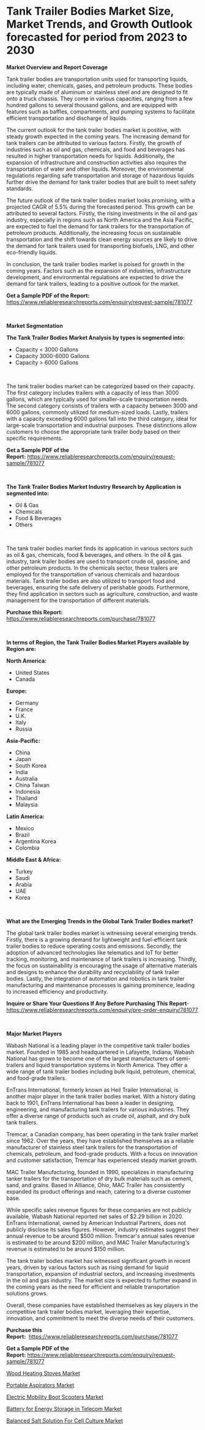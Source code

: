 <p><h1>Tank Trailer Bodies Market Size, Market Trends, and Growth Outlook forecasted for period from 2023 to 2030</h1></p><p><strong>Market Overview and Report Coverage</strong></p>
<p><p>Tank trailer bodies are transportation units used for transporting liquids, including water, chemicals, gases, and petroleum products. These bodies are typically made of aluminum or stainless steel and are designed to fit onto a truck chassis. They come in various capacities, ranging from a few hundred gallons to several thousand gallons, and are equipped with features such as baffles, compartments, and pumping systems to facilitate efficient transportation and discharge of liquids.</p><p>The current outlook for the tank trailer bodies market is positive, with steady growth expected in the coming years. The increasing demand for tank trailers can be attributed to various factors. Firstly, the growth of industries such as oil and gas, chemicals, and food and beverages has resulted in higher transportation needs for liquids. Additionally, the expansion of infrastructure and construction activities also requires the transportation of water and other liquids. Moreover, the environmental regulations regarding safe transportation and storage of hazardous liquids further drive the demand for tank trailer bodies that are built to meet safety standards.</p><p>The future outlook of the tank trailer bodies market looks promising, with a projected CAGR of 5.5% during the forecasted period. This growth can be attributed to several factors. Firstly, the rising investments in the oil and gas industry, especially in regions such as North America and the Asia Pacific, are expected to fuel the demand for tank trailers for the transportation of petroleum products. Additionally, the increasing focus on sustainable transportation and the shift towards clean energy sources are likely to drive the demand for tank trailers used for transporting biofuels, LNG, and other eco-friendly liquids.</p><p>In conclusion, the tank trailer bodies market is poised for growth in the coming years. Factors such as the expansion of industries, infrastructure development, and environmental regulations are expected to drive the demand for tank trailers, leading to a positive outlook for the market.</p></p>
<p><strong>Get a Sample PDF of the Report:</strong> <a href="https://www.reliableresearchreports.com/enquiry/request-sample/781077">https://www.reliableresearchreports.com/enquiry/request-sample/781077</a></p>
<p>&nbsp;</p>
<p><strong>Market Segmentation</strong></p>
<p><strong>The Tank Trailer Bodies Market Analysis by types is segmented into:</strong></p>
<p><ul><li>Capacity < 3000 Gallons</li><li>Capacity 3000-6000 Gallons</li><li>Capacity > 6000 Gallons</li></ul></p>
<p>&nbsp;</p>
<p><p>The tank trailer bodies market can be categorized based on their capacity. The first category includes trailers with a capacity of less than 3000 gallons, which are typically used for smaller-scale transportation needs. The second category consists of trailers with a capacity between 3000 and 6000 gallons, commonly utilized for medium-sized loads. Lastly, trailers with a capacity exceeding 6000 gallons fall into the third category, ideal for large-scale transportation and industrial purposes. These distinctions allow customers to choose the appropriate tank trailer body based on their specific requirements.</p></p>
<p><strong>Get a Sample PDF of the Report:</strong>&nbsp;<a href="https://www.reliableresearchreports.com/enquiry/request-sample/781077">https://www.reliableresearchreports.com/enquiry/request-sample/781077</a></p>
<p>&nbsp;</p>
<p><strong>The Tank Trailer Bodies Market Industry Research by Application is segmented into:</strong></p>
<p><ul><li>Oil & Gas</li><li>Chemicals</li><li>Food & Beverages</li><li>Others</li></ul></p>
<p>&nbsp;</p>
<p><p>The tank trailer bodies market finds its application in various sectors such as oil & gas, chemicals, food & beverages, and others. In the oil & gas industry, tank trailer bodies are used to transport crude oil, gasoline, and other petroleum products. In the chemicals sector, these trailers are employed for the transportation of various chemicals and hazardous materials. Tank trailer bodies are also utilized to transport food and beverages, ensuring the safe delivery of perishable goods. Furthermore, they find application in sectors such as agriculture, construction, and waste management for the transportation of different materials.</p></p>
<p><strong>Purchase this Report:</strong>&nbsp; <a href="https://www.reliableresearchreports.com/purchase/781077">https://www.reliableresearchreports.com/purchase/781077</a></p>
<p>&nbsp;</p>
<p><strong>In terms of Region, the Tank Trailer Bodies Market Players available by Region are:</strong></p>
<p>
    <p> <strong> North America: </strong>
        <ul>
            <li>United States</li>
            <li>Canada</li>
        </ul>
        </p> 
    <p> <strong> Europe: </strong>
        <ul>
            <li>Germany</li>
            <li>France</li>
            <li>U.K.</li>
            <li>Italy</li>
            <li>Russia</li>
        </ul>
        </p> 
    <p> <strong> Asia-Pacific: </strong>
        <ul>
            <li>China</li>
            <li>Japan</li>
            <li>South Korea</li>
            <li>India</li>
            <li>Australia</li>
            <li>China Taiwan</li>
            <li>Indonesia</li>
            <li>Thailand</li>
            <li>Malaysia</li>
        </ul>
        </p> 
    <p> <strong> Latin America: </strong>
        <ul>
            <li>Mexico</li>
            <li>Brazil</li>
            <li>Argentina Korea</li>
            <li>Colombia</li>
        </ul>
        </p> 
    <p> <strong> Middle East & Africa: </strong>
        <ul>
            <li>Turkey</li>
            <li>Saudi</li>
            <li>Arabia</li>
            <li>UAE</li>
            <li>Korea</li>
        </ul>
    </p>
    </p>
<p>&nbsp;</p>
<p><strong>What are the Emerging Trends in the Global Tank Trailer Bodies market?</strong></p>
<p><p>The global tank trailer bodies market is witnessing several emerging trends. Firstly, there is a growing demand for lightweight and fuel-efficient tank trailer bodies to reduce operating costs and emissions. Secondly, the adoption of advanced technologies like telematics and IoT for better tracking, monitoring, and maintenance of tank trailers is increasing. Thirdly, the focus on sustainability is encouraging the usage of alternative materials and designs to enhance the durability and recyclability of tank trailer bodies. Lastly, the integration of automation and robotics in tank trailer manufacturing and maintenance processes is gaining prominence, leading to increased efficiency and productivity.</p></p>
<p><strong>Inquire or Share Your Questions If Any Before Purchasing This Report</strong>- <a href="https://www.reliableresearchreports.com/enquiry/pre-order-enquiry/781077">https://www.reliableresearchreports.com/enquiry/pre-order-enquiry/781077</a></p>
<p>&nbsp;</p>
<p><strong>Major Market Players</strong></p>
<p><p>Wabash National is a leading player in the competitive tank trailer bodies market. Founded in 1985 and headquartered in Lafayette, Indiana, Wabash National has grown to become one of the largest manufacturers of semi-trailers and liquid transportation systems in North America. They offer a wide range of tank trailer bodies including bulk liquid, petroleum, chemical, and food-grade trailers.</p><p>EnTrans International, formerly known as Heil Trailer International, is another major player in the tank trailer bodies market. With a history dating back to 1901, EnTrans International has been a leader in designing, engineering, and manufacturing tank trailers for various industries. They offer a diverse range of products such as crude oil, asphalt, and dry bulk tank trailers.</p><p>Tremcar, a Canadian company, has been operating in the tank trailer market since 1962. Over the years, they have established themselves as a reliable manufacturer of stainless steel tank trailers for the transportation of chemicals, petroleum, and food-grade products. With a focus on innovation and customer satisfaction, Tremcar has experienced steady market growth.</p><p>MAC Trailer Manufacturing, founded in 1990, specializes in manufacturing tanker trailers for the transportation of dry bulk materials such as cement, sand, and grains. Based in Alliance, Ohio, MAC Trailer has consistently expanded its product offerings and reach, catering to a diverse customer base.</p><p>While specific sales revenue figures for these companies are not publicly available, Wabash National reported net sales of $2.29 billion in 2020. EnTrans International, owned by American Industrial Partners, does not publicly disclose its sales figures. However, industry estimates suggest their annual revenue to be around $500 million. Tremcar's annual sales revenue is estimated to be around $200 million, and MAC Trailer Manufacturing's revenue is estimated to be around $150 million.</p><p>The tank trailer bodies market has witnessed significant growth in recent years, driven by various factors such as rising demand for liquid transportation, expansion of industrial sectors, and increasing investments in the oil and gas industry. The market size is expected to further expand in the coming years as the need for efficient and reliable transportation solutions grows.</p><p>Overall, these companies have established themselves as key players in the competitive tank trailer bodies market, leveraging their expertise, innovation, and commitment to meet the diverse needs of their customers.</p></p>
<p><strong>Purchase this Report:</strong>&nbsp;&nbsp;<a href="https://www.reliableresearchreports.com/purchase/781077">https://www.reliableresearchreports.com/purchase/781077</a></p>
<p></p>
<p><strong>Get a Sample PDF of the Report:</strong>&nbsp;<a href="https://www.reliableresearchreports.com/enquiry/request-sample/781077">https://www.reliableresearchreports.com/enquiry/request-sample/781077</a></p>
<p><p><a href="https://www.linkedin.com/pulse/wood-heating-stoves-market-challenges-opportunities/">Wood Heating Stoves Market</a></p><p><a href="https://www.linkedin.com/pulse/decoding-portable-aspirators-market-deep-dive-latest-trends/">Portable Aspirators Market</a></p><p><a href="https://www.linkedin.com/pulse/electric-mobility-boot-scooters-market-challenges-opportunities/">Electric Mobility Boot Scooters Market</a></p><p><a href="https://medium.com/@palm.quick.roof/battery-for-energy-storage-in-telecom-market-insight-market-trends-growth-forecasted-from-2023-ac497e3a9cd0">Battery for Energy Storage in Telecom Market</a></p><p><a href="https://medium.com/@read.code.store/balanced-salt-solution-for-cell-culture-market-comprehensive-assessment-by-type-application-and-ef1a145932f8">Balanced Salt Solution For Cell Culture Market</a></p></p>